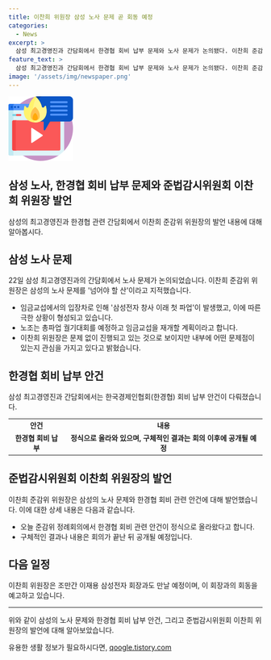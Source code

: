 ```yaml
---
title: 이찬희 위원장 삼성 노사 문제 곧 회동 예정
categories:
  - News
excerpt: >
  삼성 최고경영진과 간담회에서 한경협 회비 납부 문제와 노사 문제가 논의됐다. 이찬희 준감위 위원장은 삼성의 준법경영과 관련하여 기자들과 만나 노사를 포함한 삼성의 여러가지 준법경영에 관한 문제들에 대해 검토할 것이라고 밝혔다. 7개 관계사 최고경영진과 간담회에서는 한경협 회비 납부 안건이 다뤄지며, 후속 조치는 회의가 끝난 뒤 발표될 예정이다. 또한, 삼성은 한경협 가입 권고안에 따라 준감위의 사전 승인을 받아야 하며, 이재용 삼성전자 회장과의 회동도 예정돼 있다.
feature_text: >
  삼성 최고경영진과 간담회에서 한경협 회비 납부 문제와 노사 문제가 논의됐다. 이찬희 준감위 위원장은 삼성의 준법경영과 관련하여 기자들과 만나 노사를 포함한 삼성의 여러가지 준법경영에 관한 문제들에 대해 검토할 것이라고 밝혔다. 7개 관계사 최고경영진과 간담회에서는 한경협 회비 납부 안건이 다뤄지며, 후속 조치는 회의가 끝난 뒤 발표될 예정이다. 또한, 삼성은 한경협 가입 권고안에 따라 준감위의 사전 승인을 받아야 하며, 이재용 삼성전자 회장과의 회동도 예정돼 있다.
image: '/assets/img/newspaper.png'
---
```


<p><img src="/assets/img/news.png" alt="rentncar 속보" /></p>

<h2>삼성 노사, 한경협 회비 납부 문제와 준법감시위원회 이찬희 위원장 발언</h2>

<p data-ke-size="size16">삼성의 최고경영진과 한경협 관련 간담회에서 이찬희 준감위 위원장의 발언 내용에 대해 알아봅시다.</p>

<h2 data-ke-size="size26">삼성 노사 문제</h2>

<p data-ke-size="size16">22일 삼성 최고경영진과의 간담회에서 노사 문제가 논의되었습니다. 이찬희 준감위 위원장은 삼성의 노사 문제를 '넘어야 할 산'이라고 지적했습니다.</p>

<ul>
  <li>임금교섭에서의 입장차로 인해 '삼성전자 창사 이래 첫 파업'이 발생했고, 이에 따른 극한 상황이 형성되고 있습니다.</li>
  <li>노조는 총파업 궐기대회를 예정하고 임금교섭을 재개할 계획이라고 합니다.</li>
  <li>이찬희 위원장은 문제 없이 진행되고 있는 것으로 보이지만 내부에 어떤 문제점이 있는지 관심을 가지고 있다고 밝혔습니다.</li>
</ul>

<h2 data-ke-size="size26">한경협 회비 납부 안건</h2>

<p data-ke-size="size16">삼성 최고경영진과 간담회에서는 한국경제인협회(한경협) 회비 납부 안건이 다뤄졌습니다.</p>

<table>
  <tr>
    <td style="text-align: center; height: 17px;"><b>안건</b></td>
    <td style="text-align: center; height: 17px;"><b>내용</b></td>
  </tr>
  <tr>
    <td style="text-align: center; height: 17px;"><b>한경협 회비 납부</b></td>
    <td style="text-align: center; height: 17px;"><b>정식으로 올라와 있으며, 구체적인 결과는 회의 이후에 공개될 예정</b></td>
  </tr>
</table>

<h2 data-ke-size="size26">준법감시위원회 이찬희 위원장의 발언</h2>

<p data-ke-size="size16">이찬희 준감위 위원장은 삼성의 노사 문제와 한경협 회비 관련 안건에 대해 발언했습니다. 이에 대한 상세 내용은 다음과 같습니다.</p>

<ul>
  <li>오늘 준감위 정례회의에서 한경협 회비 관련 안건이 정식으로 올라왔다고 합니다.</li>
  <li>구체적인 결과나 내용은 회의가 끝난 뒤 공개될 예정입니다.</li>
</ul>

<h2 data-ke-size="size26">다음 일정</h2>

<p data-ke-size="size16">이찬희 위원장은 조만간 이재용 삼성전자 회장과도 만날 예정이며, 이 회장과의 회동을 예고하고 있습니다.</p>

<hr />

<p data-ke-size="size16">위와 같이 삼성의 노사 문제와 한경협 회비 납부 안건, 그리고 준법감시위원회 이찬희 위원장의 발언에 대해 알아보았습니다.</p>
유용한 생활 정보가 필요하시다면, <a href="https://qoogle.tistory.com" rel="dofollow">qoogle.tistory.com</a>


